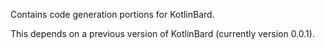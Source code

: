 Contains code generation portions for KotlinBard.

This depends on a previous version of KotlinBard (currently version 0.0.1).
